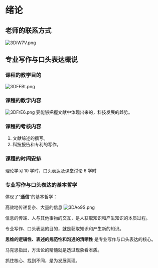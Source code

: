 # 绪论
## 老师的联系方式
![3DiW7V.png](https://s2.ax1x.com/2020/02/28/3DiW7V.png)
## 专业写作与口头表达概说
### 课程的教学目的
![3DFFBt.png](https://s2.ax1x.com/2020/02/28/3DFFBt.png)
### 课程的教学内容
![3DFrE6.png](https://s2.ax1x.com/2020/02/28/3DFrE6.png)
要能够把握文献中体现出来的，科技发展的趋势。
### 课程的考核内容
1. 文献综述的撰写。
2. 科技报告和专利的写作。
### 课程的时间安排
理论学习 10 学时，口头表达及课堂讨论 6 学时
### 专业写作与口头表达的基本哲学
体现了“**通信**”的基本哲学：

高效地传递复杂、大量的信息
![3DAo9S.png](https://s2.ax1x.com/2020/02/28/3DAo9S.png)

信息的传递、人与其他事物的交互，是人获取知识和产生知识的本质过程。

专业写作、口头表达的目的，就是获取知识和产生新的知识。

**思维的逻辑性、表述的规范性和沟通的清晰性** 是专业写作与口头表达的核心。

马克思指出，方法论的精髓就是透过现象看本质。

抓住核心、找到不同，是为发展真理。

